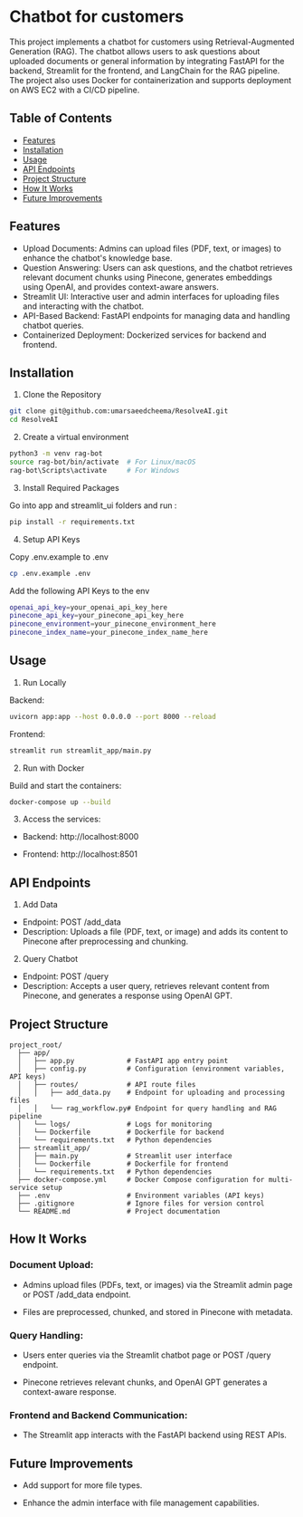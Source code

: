 # Chatbot for customers

This project implements a chatbot for customers using Retrieval-Augmented Generation (RAG). The chatbot allows users to ask questions about uploaded documents or general information by integrating FastAPI for the backend, Streamlit for the frontend, and LangChain for the RAG pipeline. The project also uses Docker for containerization and supports deployment on AWS EC2 with a CI/CD pipeline.

## Table of Contents

- [Features](#features)
- [Installation](#installation)
- [Usage](#usage)
- [API Endpoints](#api-endpoints)
- [Project Structure](#project-structure)
- [How It Works](#how-it-works)
- [Future Improvements](#future-improvements)


## Features

* Upload Documents: Admins can upload files (PDF, text, or images) to enhance the chatbot's knowledge base.
* Question Answering: Users can ask questions, and the chatbot retrieves relevant document chunks using Pinecone, generates embeddings using OpenAI, and provides context-aware answers.
* Streamlit UI: Interactive user and admin interfaces for uploading files and interacting with the chatbot.
* API-Based Backend: FastAPI endpoints for managing data and handling chatbot queries.
* Containerized Deployment: Dockerized services for backend and frontend.

## Installation
1. Clone the Repository
```bash
git clone git@github.com:umarsaeedcheema/ResolveAI.git
cd ResolveAI
```
2. Create a virtual environment
``` bash
python3 -m venv rag-bot
source rag-bot/bin/activate  # For Linux/macOS
rag-bot\Scripts\activate     # For Windows
```

3. Install Required Packages

Go into app and streamlit_ui folders and run : 
``` bash
pip install -r requirements.txt
```

4. Setup API Keys

Copy .env.example to .env
```bash
cp .env.example .env
```

Add the following API Keys to the env

```bash
openai_api_key=your_openai_api_key_here
pinecone_api_key=your_pinecone_api_key_here
pinecone_environment=your_pinecone_environment_here
pinecone_index_name=your_pinecone_index_name_here
```

## Usage

1. Run Locally

Backend:
```bash
uvicorn app:app --host 0.0.0.0 --port 8000 --reload
```
Frontend:
```bash
streamlit run streamlit_app/main.py
```

2. Run with Docker

Build and start the containers:
```bash
docker-compose up --build
```
3. Access the services:

* Backend: http://localhost:8000

* Frontend: http://localhost:8501

## API Endpoints

1. Add Data
* Endpoint: POST /add_data
* Description: Uploads a file (PDF, text, or image) and adds its content to Pinecone after preprocessing and chunking.

2. Query Chatbot
* Endpoint: POST /query
* Description: Accepts a user query, retrieves relevant content from Pinecone, and generates a response using OpenAI GPT.

## Project Structure
```
project_root/
  ├── app/
  │   ├── app.py             # FastAPI app entry point
  │   ├── config.py          # Configuration (environment variables, API keys)
  │   ├── routes/            # API route files
  │   │   ├── add_data.py    # Endpoint for uploading and processing files
  │   │   └── rag_workflow.py# Endpoint for query handling and RAG pipeline
  │   └── logs/              # Logs for monitoring
  │   └── Dockerfile         # Dockerfile for backend
  |   └── requirements.txt   # Python dependencies
  ├── streamlit_app/
  │   ├── main.py            # Streamlit user interface
  │   └── Dockerfile         # Dockerfile for frontend
  |   └── requirements.txt   # Python dependencies
  ├── docker-compose.yml     # Docker Compose configuration for multi-service setup
  ├── .env                   # Environment variables (API keys)
  ├── .gitignore             # Ignore files for version control
  └── README.md              # Project documentation

```

## How It Works

### Document Upload:

* Admins upload files (PDFs, text, or images) via the Streamlit admin page or POST /add_data endpoint.

* Files are preprocessed, chunked, and stored in Pinecone with metadata.

### Query Handling:
* Users enter queries via the Streamlit chatbot page or POST /query endpoint.

* Pinecone retrieves relevant chunks, and OpenAI GPT generates a context-aware response.

### Frontend and Backend Communication:

* The Streamlit app interacts with the FastAPI backend using REST APIs.


## Future Improvements

* Add support for more file types.

* Enhance the admin interface with file management capabilities.

